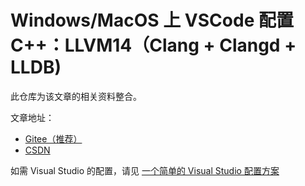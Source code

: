 # Windows/MacOS 上 VSCode 配置 C++：LLVM14（Clang + Clangd + LLDB)

此仓库为该文章的相关资料整合。

文章地址：

- [Gitee（推荐）](doc/tutorial.md)
- [CSDN](https://blog.csdn.net/tyKuGengty/article/details/124828372)

如需 Visual Studio 的配置，请见 [一个简单的 Visual Studio 配置方案](https://gitee.com/FeignClaims/weekly-questions/blob/master/src/weak_14/%E4%B8%80%E4%B8%AA%E7%AE%80%E5%8D%95%E7%9A%84%20Visual%20Studio%20%E9%85%8D%E7%BD%AE%E6%96%B9%E6%A1%88.md)